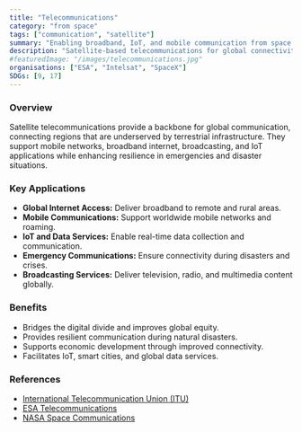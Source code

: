 ```yaml
---
title: "Telecommunications"
category: "from space"
tags: ["communication", "satellite"]
summary: "Enabling broadband, IoT, and mobile communication from space."
description: "Satellite-based telecommunications for global connectivity."
#featuredImage: "/images/telecommunications.jpg"
organisations: ["ESA", "Intelsat", "SpaceX"]
SDGs: [9, 17]
---
```


### Overview
Satellite telecommunications provide a backbone for global communication, connecting regions that are underserved by terrestrial infrastructure. They support mobile networks, broadband internet, broadcasting, and IoT applications while enhancing resilience in emergencies and disaster situations.

### Key Applications
- **Global Internet Access:** Deliver broadband to remote and rural areas.
- **Mobile Communications:** Support worldwide mobile networks and roaming.
- **IoT and Data Services:** Enable real-time data collection and communication.
- **Emergency Communications:** Ensure connectivity during disasters and crises.
- **Broadcasting Services:** Deliver television, radio, and multimedia content globally.

### Benefits
- Bridges the digital divide and improves global equity.
- Provides resilient communication during natural disasters.
- Supports economic development through improved connectivity.
- Facilitates IoT, smart cities, and global data services.

### References
- [International Telecommunication Union (ITU)](https://www.itu.int/)
- [ESA Telecommunications](https://www.esa.int/Applications/Telecommunications)
- [NASA Space Communications](https://www.nasa.gov/directorates/heo/scan/services/networks)